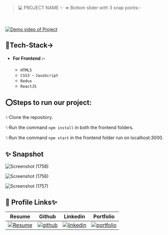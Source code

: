 > 💻 PROJECT NAME ✨ => Bottom slider with 3 snap points:-
<br>

<a href="https://drive.google.com/file/d/1wGUVmF_1ClMeSdroRaoua4uVcG257zW6/view?usp=sharing">![Demo video of Project](https://img.shields.io/badge/Demo_Video_Of_Project-Click_ME-brightgreen.svg?style=plastic&logo=YouTube&logoColor=red)</a>

## 💫Tech-Stack->

- #### For Frontend :-
   - `HTML5`
  - `CSS3`
  - `JavaScript `
   - `Redux`
  - `ReactJS`

## ⭕Steps to run our project:

✨Clone the repository.

✨Run the command `npm install` in both the frontend  folders.

✨Run the command `npm start` in the frontend folder run on localhost:3000.


## ✨ Snapshot

![Screenshot (1758)](https://github.com/shikhu51197/BottomSlider/assets/107506646/7cec433a-fe4b-436b-b9c0-7657e1e19450)

![Screenshot (1756)](https://github.com/shikhu51197/BottomSlider/assets/107506646/30e2ba15-58f9-4503-a62c-610cc25b2ef0)

![Screenshot (1757)](https://github.com/shikhu51197/BottomSlider/assets/107506646/3f21a01a-ea4a-47e7-976d-f6f1722a76e1)



## 🔗 Profile Links✨




| Resume | Github                                                                                                                                   | Linkedin                                                                                                                                                            | Portfolio                                                                                                                                    |
| ------------- | ---------------------------------------------------------------------------------------------------------------------------------------- | ------------------------------------------------------------------------------------------------------------------------------------------------------------------- | -------------------------------------------------------------------------------------------------------------------------------------------- |
| [![Resume](https://img.shields.io/badge/my_Resume-000?style=for-the-badge&logo=ko-fi&logoColor=white)](https://drive.google.com/file/d/1YE62u2ChjmlR-EKeqZ75UvFMg_KcY86T/view?usp=sharing) | [![github](https://img.shields.io/badge/github-1DA1F2?style=for-the-badge&logo=github&logoColor=white)](https://github.com/shikhu51197/)| [![linkedin](https://img.shields.io/badge/linkedin-0A66C2?style=for-the-badge&logo=linkedin&logoColor=white)](https://www.linkedin.com/in/shikha-gupta-12a2b5199) |[![portfolio](https://img.shields.io/badge/my_portfolio-000?style=for-the-badge&logo=ko-fi&logoColor=white)](https://shikhu51197.github.io/) |  
